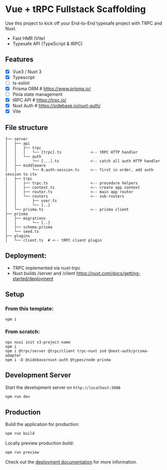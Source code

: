 # Vue + tRPC Fullstack Scaffolding

Use this project to kick off your End-to-End typesafe project with TRPC and Nuxt.

- Fast HMR (Vite)
- Typesafe API (TypeScript & tRPC)

## Features

- [x] Vue3 / Nuxt 3
- [x] Typescript
- [ ] ts-eslint
- [x] Prisma ORM # https://www.prisma.io/
- [ ] Pinia state management
- [x] tRPC API # https://trpc.io/
- [x] Nuxt Auth # https://sidebase.io/nuxt-auth/
- [x] Vite

## File structure

```.
├── server
│   ├── api
│   │   ├── trpc
│   │   │   └── [trpc].ts             <-- tRPC HTTP handler
│   │   └── auth
│   │       └── [...].ts              <-- catch all auth HTTP handler
│   ├── middleware
│   │       └── 0.auth-session.ts     <-- first in order, add auth session to ctx
│   ├── trpc
│   │   ├── trpc.ts                   <-- procedure helpers
│   │   ├── context.ts                <-- create app context
│   │   ├── router.ts                 <-- main app router
│   │   └── routers                   <-- sub-routers
│   │       ├── user.ts
│   │       └── [..]
│   └── prisma.ts                     <-- prisma client
├── prisma
│   ├── migrations
│   │       └── [..]
│   ├── schema.prisma
│   └── seed.ts
├── plugins
│   └── client.ts  # <-- tRPC client plugin
```

## Deployment:

- TRPC implemented via nuxt-trpc
- Nuxt builds /server and /client https://nuxt.com/docs/getting-started/deployment

## Setup

### From this template:

```
npm i
```

### From scratch:

```
npx nuxi init v3-project-name
npm i
npm i @trpc/server @trpc/client trpc-nuxt zod @next-auth/prisma-adapter
npm i -D @sidebase/nuxt-auth @types/node prisma

```

## Development Server

Start the development server on `http://localhost:3000`

```bash
npm run dev
```

## Production

Build the application for production:

```bash
npm run build
```

Locally preview production build:

```bash
npm run preview
```

Check out the [deployment documentation](https://nuxt.com/docs/getting-started/deployment) for more information.
